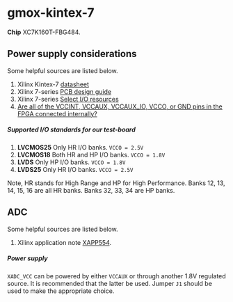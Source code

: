 # gmox-kintex-7

**Chip** XC7K160T-FBG484.

## Power supply considerations

Some helpful sources are listed below.

1. Xilinx Kintex-7 [datasheet](http://www.xilinx.com/support/documentation/data_sheets/ds182_Kintex_7_Data_Sheet.pdf)
2. Xilinx 7-series [PCB design guide](http://www.xilinx.com/support/documentation/user_guides/ug483_7Series_PCB.pdf)
3. Xilinx 7-series [Select I/O resources](http://www.xilinx.com/support/documentation/user_guides/ug471_7Series_SelectIO.pdf)
4. [Are all of the VCCINT, VCCAUX, VCCAUX_IO, VCCO, or GND pins in the FPGA connected internally?](http://www.xilinx.com/support/answers/22338.html)

##### Supported I/O standards for our test-board

1. **LVCMOS25** Only HR I/O banks. ``VCCO = 2.5V``
2. **LVCMOS18** Both HR and HP I/O banks. ``VCCO = 1.8V``
3. **LVDS** Only HP I/O banks. ``VCCO = 1.8V``
4. **LVDS25** Only HR I/O banks. ``VCCO = 2.5V``

Note, HR stands for High Range and HP for High Performance. Banks 12, 13, 14, 15, 16 are all HR banks. Banks 32, 33, 34 are HP banks.

## ADC

Some helpful sources are listed below.

1. Xilinx application note [XAPP554](http://www.xilinx.com/support/documentation/application_notes/xapp554-xadc-layout-guidelines.pdf).

##### Power supply
``XADC_VCC`` can be powered by either ``VCCAUX`` or through another 1.8V regulated source. It is recommended that the latter be used. Jumper ``J1`` should be used to make the appropriate choice.
